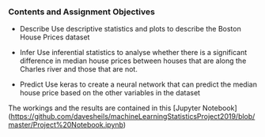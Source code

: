 ### Contents and Assignment Objectives

- Describe
Use descriptive statistics and plots to describe the Boston House Prices dataset


- Infer
Use inferential statistics to analyse whether there is a significant difference in median house prices between houses that are along the Charles river and those that are not.


- Predict
Use keras to create a neural network that can predict the median house price based on the other variables in the dataset


The workings and the results are contained in this [Jupyter Notebook] (https://github.com/davesheils/machineLearningStatisticsProject2019/blob/master/Project%20Notebook.ipynb)



